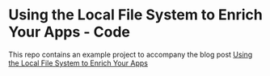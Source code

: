 # Using the Local File System to Enrich Your Apps - Code

This repo contains an example project to accompany the blog post [Using the Local File System to Enrich Your Apps](https://sitepen.com/blog/using-the-local-file-system-to-enrich-your-apps)